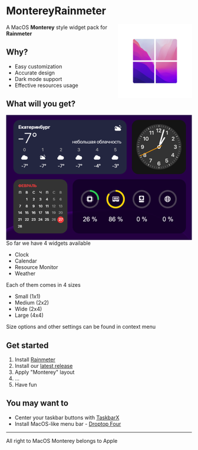 # MontereyRainmeter

<img src="@Resources/Images/Icons/Monterey.png" width="200px" align="right" />

A MacOS **Monterey** style widget pack for **Rainmeter**

## Why?

* Easy customization
* Accurate design
* Dark mode support
* Effective resources usage

## What will you get?

<img src="@Resources/Images/Banners/Widgets.png" align="right" />
  
So far we have 4 widgets available

* Clock
* Calendar
* Resource Monitor
* Weather

Each of them comes in 4 sizes

* Small (1x1)
* Medium (2x2)
* Wide (2x4)
* Large (4x4)

Size options and other settings can be found in context menu

## Get started

1. Install [Rainmeter](https://www.rainmeter.net/)
2. Install our [latest release](https://github.com/creewick/MontereyRainmeter/releases)
3. Apply "Monterey" layout
4. ...
5. Have fun

## You may want to
* Center your taskbar buttons with [TaskbarX](https://chrisandriessen.nl/taskbarx)
* Install MacOS-like menu bar - [Droptop Four](https://github.com/Droptop-Four)
---
All right to MacOS Monterey belongs to Apple
